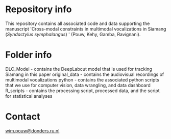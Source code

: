 # Repository info
This repository contains all associated code and data supporting the manuscript 'Cross-modal constraints in multimodal vocalizations in Siamang (*Syndactylus symphalangus*) 
' (Pouw, Kehy, Gamba, Ravignani).

# Folder info
DLC_Model - contains the DeepLabcut model that is used for tracking Siamang in this paper
original_data - contains the audiovisual recordings of multimodal vocalizations
python - contains the associated python scripts that we use for computer vision, data wrangling, and data dashboard
R_scripts - contains the processing script, processed data, and the script for statistical analyses

# Contact
wim.pouw@donders.ru.nl